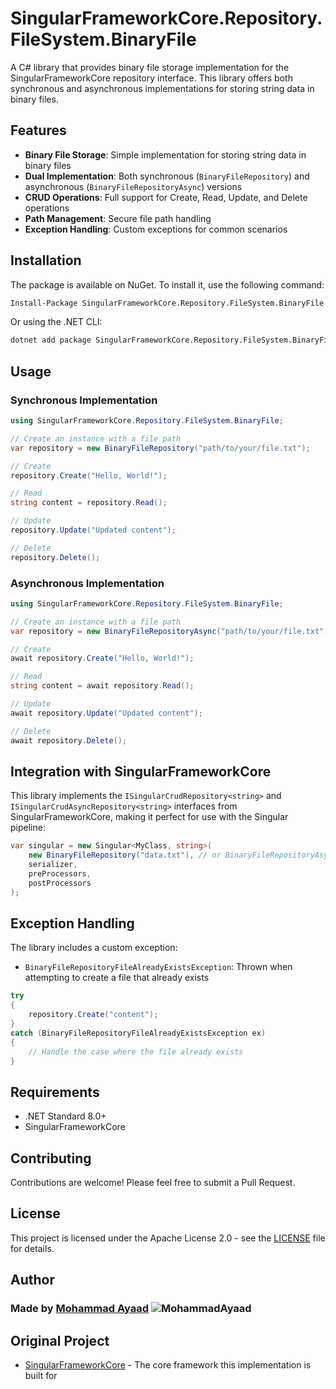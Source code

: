 # SingularFrameworkCore.Repository.FileSystem.BinaryFile

A C# library that provides binary file storage implementation for the SingularFrameworkCore repository interface. This library offers both synchronous and asynchronous implementations for storing string data in binary files.

## Features

- **Binary File Storage**: Simple implementation for storing string data in binary files
- **Dual Implementation**: Both synchronous (`BinaryFileRepository`) and asynchronous (`BinaryFileRepositoryAsync`) versions
- **CRUD Operations**: Full support for Create, Read, Update, and Delete operations
- **Path Management**: Secure file path handling
- **Exception Handling**: Custom exceptions for common scenarios

## Installation

The package is available on NuGet. To install it, use the following command:

```bash
Install-Package SingularFrameworkCore.Repository.FileSystem.BinaryFile
```

Or using the .NET CLI:

```bash
dotnet add package SingularFrameworkCore.Repository.FileSystem.BinaryFile
```

## Usage

### Synchronous Implementation

```csharp
using SingularFrameworkCore.Repository.FileSystem.BinaryFile;

// Create an instance with a file path
var repository = new BinaryFileRepository("path/to/your/file.txt");

// Create
repository.Create("Hello, World!");

// Read
string content = repository.Read();

// Update
repository.Update("Updated content");

// Delete
repository.Delete();
```

### Asynchronous Implementation

```csharp
using SingularFrameworkCore.Repository.FileSystem.BinaryFile;

// Create an instance with a file path
var repository = new BinaryFileRepositoryAsync("path/to/your/file.txt");

// Create
await repository.Create("Hello, World!");

// Read
string content = await repository.Read();

// Update
await repository.Update("Updated content");

// Delete
await repository.Delete();
```

## Integration with SingularFrameworkCore

This library implements the `ISingularCrudRepository<string>` and `ISingularCrudAsyncRepository<string>` interfaces from SingularFrameworkCore, making it perfect for use with the Singular pipeline:

```csharp
var singular = new Singular<MyClass, string>(
    new BinaryFileRepository("data.txt"), // or BinaryFileRepositoryAsync
    serializer,
    preProcessors,
    postProcessors
);
```

## Exception Handling

The library includes a custom exception:

- `BinaryFileRepositoryFileAlreadyExistsException`: Thrown when attempting to create a file that already exists

```csharp
try 
{
    repository.Create("content");
}
catch (BinaryFileRepositoryFileAlreadyExistsException ex)
{
    // Handle the case where the file already exists
}
```

## Requirements

- .NET Standard 8.0+ 
- SingularFrameworkCore

## Contributing

Contributions are welcome! Please feel free to submit a Pull Request.

## License

This project is licensed under the Apache License 2.0 - see the [LICENSE](LICENSE) file for details.

## Author
###  Made by [Mohammad Ayaad](https://github.com/MohammadAyaad) ![MohammadAyaad](https://img.shields.io/static/v1?label=|&message=MohammadAyaad&color=grey&logo=github&logoColor=white)

## Original Project

- [SingularFrameworkCore](https://github.com/MohammadAyaad/SingularFrameworkCore) - The core framework this implementation is built for